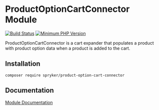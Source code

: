 # ProductOptionCartConnector Module
[![Build Status](https://travis-ci.org/spryker/product-option-cart-connector.svg)](https://travis-ci.org/spryker/product-option-cart-connector)
[![Minimum PHP Version](https://img.shields.io/badge/php-%3E%3D%207.2-8892BF.svg)](https://php.net/)

ProductOptionCartConnector is a cart expander that populates a product with product option data when a product is added to the cart.

## Installation

```
composer require spryker/product-option-cart-connector
```

## Documentation

[Module Documentation](https://academy.spryker.com/developing_with_spryker/module_guide/products/product/product_options.html)
